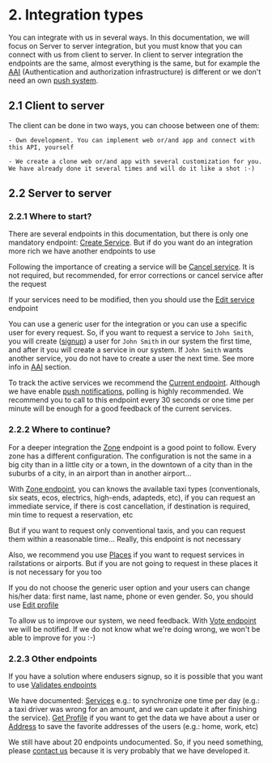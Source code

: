 # 2. Integration types

You can integrate with us in several ways. In this documentation, we will focus on Server to server integration, but you must know that you can connect with us from client to server. In client to server integration the endpoints are the same, almost everything is the same, but for example the [AAI][aai] (Authentication and authorization infrastructure) is different or we don't need an own [push system][push].

## 2.1 Client to server

The client can be done in two ways, you can choose between one of them:

    - Own development. You can implement web or/and app and connect with this API, yourself
    
    - We create a clone web or/and app with several customization for you. We have already done it several times and will do it like a shot :-)


## 2.2 Server to server


### 2.2.1 Where to start?

There are several endpoints in this documentation, but there is only one mandatory endpoint: [Create Service][create-service]. But if do you want do an integration more rich we have another endpoints to use

Following the importance of creating a service will be [Cancel service][cancel-service]. It is not required, but recommended, for error corrections or cancel service after the request

If your services need to be modified, then you should use the [Edit service][edit-service] endpoint

You can use a generic user for the integration or you can use a specific user for every request. So, if you want to request a service to `John Smith`, you will create ([signup][signup]) a user for `John Smith` in our system the first time, and after it you will create a service in our system. If `John Smith` wants another service, you do not have to create a user the next time. See more info in [AAI][aai] section.

To track the active services we recommend the [Current endpoint][current-service]. Although we have enable [push notifications][push], polling is highly recommended. We recommend you to call to this endpoint every 30 seconds or one time per minute will be enough for a good feedback of the current services.

### 2.2.2 Where to continue?

For a deeper integration the [Zone][zone] endpoint is a good point to follow. Every zone has a different  configuration. The configuration is not the same in a big city than in a little city or a town, in the downtown of a city than in the suburbs of a city, in an airport than in another airport...

With [Zone endpoint][zone], you can knows the available taxi types (conventionals, six seats, ecos, electrics, high-ends, adapteds, etc), if you can request an immediate service, if there is cost cancellation, if destination is required, min time to request a reservation, etc

But if you want to request only conventional taxis, and you can request them within a reasonable time... Really, this endpoint is not necessary

Also, we recommend you use [Places][places] if you want to request services in railstations or airports. But if you are not going to request in these places it is not necessary for you too

If you do not choose the generic user option and your users can change his/her data: first name, last name, phone or even gender. So, you should use [Edit profile][edit-profile]

To allow us to improve our system, we need feedback. With [Vote endpoint][vote-service] we will be notified. If we do not know what we're doing wrong, we won't be able to improve for you :-)


### 2.2.3 Other endpoints

If you have a solution where endusers signup, so it is possible that you want to use [Validates endpoints][validates]

We have documented: [Services][services] e.g.: to synchronize one time per day (e.g.: a taxi driver was wrong for an amount, and we can update it after finishing the service). [Get Profile][get-profile] if you want to get the data we have about a user or [Address][address] to save the favorite addresses of the users (e.g.: home, work, etc)

We still have about 20 endpoints undocumented. So, if you need something, please [contact us][contact] because it is very probably that we have developed it.

<!-- Link section -->
  [aai]:  ./#5-authentication-authorization-amp-impersonate
  [signup]: ./#6-signup
  [validates]: ./#7-validates
  [get-profile]: ./#8-1-get-profile
  [edit-profile]: ./#8-2-edit-profile
  [zone]: ./#9-zone
  [create-service]:  ./#11-1-create-service
  [edit-service]: ./#11-2-edit
  [current-service]: ./#11-3-current
  [services]: ./#11-4-services
  [cancel-service]: ./#11-5-cancel
  [vote-service]: ./#11-6-vote-optional
  [places]: ./#12-places
  [address]: ./#13-address
  [push]: ./#14-push-notifications
  [contact]: mailto:integrations@joinup.es
